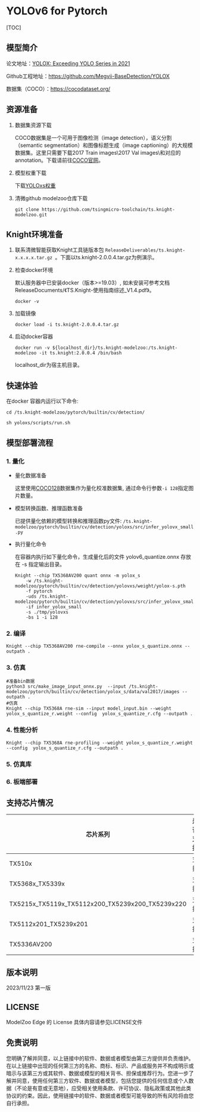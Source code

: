 # YOLOv6 for Pytorch

<!--命名规则 {model_name}-{dataset}-{framework}-->

[TOC]

## 模型简介

<!--可选-->
论文地址：[YOLOX: Exceeding YOLO Series in 2021](https://arxiv.org/abs/2107.08430)

Github工程地址：https://github.com/Megvii-BaseDetection/YOLOX

数据集（COCO）：https://cocodataset.org/

## 资源准备

1. 数据集资源下载

	COCO数据集是一个可用于图像检测（image detection），语义分割（semantic segmentation）和图像标题生成（image captioning）的大规模数据集。这里只需要下载2017 Train images\2017 Val images\和对应的annotation。下载请前往[COCO官网](https://cocodataset.org/)。

2. 模型权重下载

	下载[YOLOxs权重](https://github.com/Megvii-BaseDetection/YOLOX/releases/download/0.1.1rc0/yolox_s.pth)

3. 清微github modelzoo仓库下载

	```git clone https://github.com/tsingmicro-toolchain/ts.knight-modelzoo.git```

## Knight环境准备

1. 联系清微智能获取Knight工具链版本包 ```ReleaseDeliverables/ts.knight-x.x.x.x.tar.gz ```。下面以ts.knight-2.0.0.4.tar.gz为例演示。

2. 检查docker环境

	​默认服务器中已安装docker（版本>=19.03）, 如未安装可参考文档ReleaseDocuments/《TS.Knight-使用指南综述_V1.4.pdf》。
	
	```
	docker -v   
	```

3. 加载镜像
	
	```
	docker load -i ts.knight-2.0.0.4.tar.gz
	```

4. 启动docker容器

	```
	docker run -v ${localhost_dir}/ts.knight-modelzoo:/ts.knight-modelzoo -it ts.knight:2.0.0.4 /bin/bash
	```
	
	localhost_dir为宿主机目录。

## 快速体验

在docker 容器内运行以下命令:

```
cd /ts.knight-modelzoo/pytorch/builtin/cv/detection/
```

```
sh yoloxs/scripts/run.sh
```

## 模型部署流程

### 1. 量化


-   量化数据准备

    这里使用[COCO128](https://github.com/ultralytics/yolov5/releases/download/v1.0/coco128_with_yaml.zip)数据集作为量化校准数据集, 通过命令行参数```-i 128```指定图片数量。

-   模型转换函数、推理函数准备
	
	已提供量化依赖的模型转换和推理函数py文件: ```/ts.knight-modelzoo/pytorch/builtin/cv/detection/yoloxs/src/infer_yolovx_small.py```

-   执行量化命令

	在容器内执行如下量化命令，生成量化后的文件 yolov6_quantize.onnx 存放在 -s 指定输出目录。

    	Knight --chip TX5368AV200 quant onnx -m yolox_s
    		-w /ts.knight-modelzoo/pytorch/builtin/cv/detection/yolovxs/weight/yolox-s.pth 
    		-f pytorch 
    		-uds /ts.knight-modelzoo/pytorch/builtin/cv/detection/yolovxs/src/infer_yolovx_small.py 
    		-if infer_yolox_small
			-s ./tmp/yolovxs
    		-bs 1 -i 128


### 2. 编译


    Knight --chip TX5368AV200 rne-compile --onnx yolox_s_quantize.onnx --outpath .


### 3. 仿真

    #准备bin数据
    python3 src/make_image_input_onnx.py  --input /ts.knight-modelzoo/pytorch/builtin/cv/detection/yolox_s/data/val2017/images --outpath . 
    #仿真
    Knight --chip TX5368A rne-sim --input model_input.bin --weight yolox_s_quantize_r.weight --config  yolox_s_quantize_r.cfg --outpath .

### 4. 性能分析

```
Knight --chip TX5368A rne-profiling --weight yolox_s_quantize_r.weight --config  yolox_s_quantize_r.cfg --outpath .
```

### 5. 仿真库

### 6. 板端部署



## 支持芯片情况

| 芯片系列                                          | 是否支持 |
| ------------------------------------------------ | ------- |
| TX510x                                           | 支持     |
| TX5368x_TX5339x                                  | 支持     |
| TX5215x_TX5119x_TX5112x200_TX5239x200_TX5239x220 | 支持     |
| TX5112x201_TX5239x201                            | 支持     |
| TX5336AV200                                      | 支持     |



## 版本说明

2023/11/23  第一版



## LICENSE

ModelZoo Edge 的 License 具体内容请参见LICENSE文件

## 免责说明

您明确了解并同意，以上链接中的软件、数据或者模型由第三方提供并负责维护。在以上链接中出现的任何第三方的名称、商标、标识、产品或服务并不构成明示或暗示与该第三方或其软件、数据或模型的相关背书、担保或推荐行为。您进一步了解并同意，使用任何第三方软件、数据或者模型，包括您提供的任何信息或个人数据（不论是有意或无意地），应受相关使用条款、许可协议、隐私政策或其他此类协议的约束。因此，使用链接中的软件、数据或者模型可能导致的所有风险将由您自行承担。




